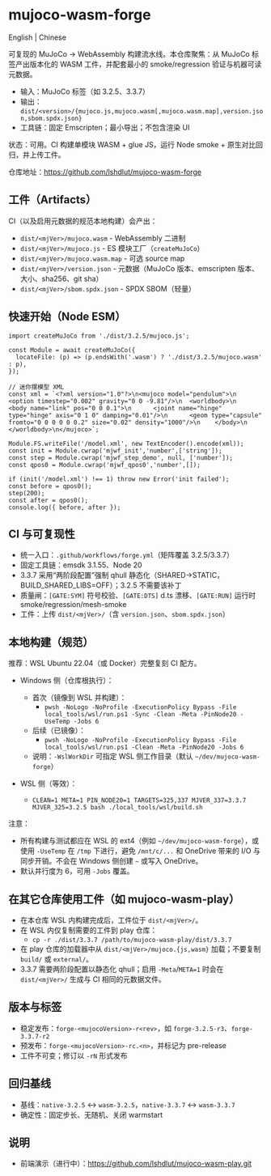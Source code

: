 # mujoco-wasm-forge

English | Chinese

可复现的 MuJoCo → WebAssembly 构建流水线。本仓库聚焦：从 MuJoCo 标签产出版本化的 WASM 工件，并配套最小的 smoke/regression 验证与机器可读元数据。

- 输入：MuJoCo 标签（如 3.2.5、3.3.7）
- 输出：`dist/<version>/{mujoco.js,mujoco.wasm[,mujoco.wasm.map],version.json,sbom.spdx.json}`
- 工具链：固定 Emscripten；最小导出；不包含渲染 UI

状态：可用。CI 构建单模块 WASM + glue JS，运行 Node smoke + 原生对比回归，并上传工件。

仓库地址：https://github.com/lshdlut/mujoco-wasm-forge

## 工件（Artifacts）

CI（以及启用元数据的规范本地构建）会产出：

- `dist/<mjVer>/mujoco.wasm` - WebAssembly 二进制
- `dist/<mjVer>/mujoco.js` - ES 模块工厂（`createMuJoCo`）
- `dist/<mjVer>/mujoco.wasm.map` - 可选 source map
- `dist/<mjVer>/version.json` - 元数据（MuJoCo 版本、emscripten 版本、大小、sha256、git sha）
- `dist/<mjVer>/sbom.spdx.json` - SPDX SBOM（轻量）

## 快速开始（Node ESM）

```
import createMuJoCo from './dist/3.2.5/mujoco.js';

const Module = await createMuJoCo({
  locateFile: (p) => (p.endsWith('.wasm') ? './dist/3.2.5/mujoco.wasm' : p),
});

// 迷你摆模型 XML
const xml = `<?xml version="1.0"?>\n<mujoco model="pendulum">\n  <option timestep="0.002" gravity="0 0 -9.81"/>\n  <worldbody>\n    <body name="link" pos="0 0 0.1">\n      <joint name="hinge" type="hinge" axis="0 1 0" damping="0.01"/>\n      <geom type="capsule" fromto="0 0 0 0 0 0.2" size="0.02" density="1000"/>\n    </body>\n  </worldbody>\n</mujoco>`;

Module.FS.writeFile('/model.xml', new TextEncoder().encode(xml));
const init = Module.cwrap('mjwf_init','number',['string']);
const step = Module.cwrap('mjwf_step_demo', null, ['number']);
const qpos0 = Module.cwrap('mjwf_qpos0','number',[]);

if (init('/model.xml') !== 1) throw new Error('init failed');
const before = qpos0();
step(200);
const after = qpos0();
console.log({ before, after });
```

## CI 与可复现性

- 统一入口：`.github/workflows/forge.yml`（矩阵覆盖 3.2.5/3.3.7）
- 固定工具链：emsdk 3.1.55、Node 20
- 3.3.7 采用“两阶段配置”强制 qhull 静态化（SHARED->STATIC，BUILD_SHARED_LIBS=OFF）；3.2.5 不需要该补丁
- 质量闸：`[GATE:SYM]` 符号校验、`[GATE:DTS]` d.ts 漂移、`[GATE:RUN]` 运行时 smoke/regression/mesh-smoke
- 工件：上传 `dist/<mjVer>/`（含 `version.json`、`sbom.spdx.json`）

## 本地构建（规范）

推荐：WSL Ubuntu 22.04（或 Docker）完整复刻 CI 配方。

- Windows 侧（仓库根执行）：
  - 首次（镜像到 WSL 并构建）：
    - `pwsh -NoLogo -NoProfile -ExecutionPolicy Bypass -File local_tools/wsl/run.ps1 -Sync -Clean -Meta -PinNode20 -UseTemp -Jobs 6`
  - 后续（已镜像）：
    - `pwsh -NoLogo -NoProfile -ExecutionPolicy Bypass -File local_tools/wsl/run.ps1 -Clean -Meta -PinNode20 -Jobs 6`
  - 说明：`-WslWorkDir` 可指定 WSL 侧工作目录（默认 `~/dev/mujoco-wasm-forge`）

- WSL 侧（等效）：
  - `CLEAN=1 META=1 PIN_NODE20=1 TARGETS=325,337 MJVER_337=3.3.7 MJVER_325=3.2.5 bash ./local_tools/wsl/build.sh`

注意：
- 所有构建与测试都应在 WSL 的 ext4（例如 `~/dev/mujoco-wasm-forge`），或使用 `-UseTemp` 在 `/tmp` 下进行，避免 `/mnt/c/...` 和 OneDrive 带来的 I/O 与同步开销。不会在 Windows 侧创建 `~` 或写入 OneDrive。
- 默认并行度为 6，可用 `-Jobs` 覆盖。

## 在其它仓库使用工件（如 mujoco-wasm-play）

- 在本仓库 WSL 内构建完成后，工件位于 `dist/<mjVer>/`。
- 在 WSL 内仅复制需要的工件到 play 仓库：
  - `cp -r ./dist/3.3.7 /path/to/mujoco-wasm-play/dist/3.3.7`
- 在 play 仓库的加载器中从 `dist/<mjVer>/mujoco.{js,wasm}` 加载；不要复制 `build/` 或 `external/`。
- 3.3.7 需要两阶段配置以静态化 qhull；启用 `-Meta`/`META=1` 时会在 `dist/<mjVer>/` 生成与 CI 相同的元数据文件。

## 版本与标签

- 稳定发布：`forge-<mujocoVersion>-r<rev>`，如 `forge-3.2.5-r3`、`forge-3.3.7-r2`
- 预发布：`forge-<mujocoVersion>-rc.<n>`，并标记为 pre-release
- 工件不可变；修订以 `-rN` 形式发布

## 回归基线

- 基线：`native-3.2.5` ↔ `wasm-3.2.5`，`native-3.3.7` ↔ `wasm-3.3.7`
- 确定性：固定步长、无随机、关闭 warmstart

## 说明

- 前端演示（进行中）：https://github.com/lshdlut/mujoco-wasm-play.git
